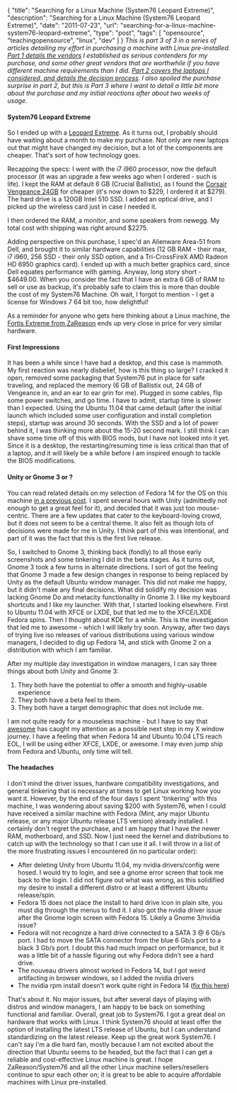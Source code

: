 {
  "title": "Searching for a Linux Machine (System76 Leopard Extreme)",
  "description": "Searching for a Linux Machine (System76 Leopard Extreme)",
  "date": "2011-07-23",
  "url": "searching-for-a-linux-machine-system76-leopard-extreme",
  "type": "post",
  "tags": [
    "opensource",
    "teachingopensource",
    "linux",
    "dev"
  ]
}
_This is part 3 of 3 in a series of articles detailing my effort in purchasing a machine with Linux pre-installed. [Part 1 details the vendors](http://imperialwicket.com/searching-for-a-linux-machine-vendors) I established as serious contenders for my purchase, and some other great vendors that are worthwhile if you have different machine requirements than I did. [Part 2 covers the laptops I considered, and details the decision process](http://imperialwicket.com/searching-for-a-linux-machine-laptops).  I also spoiled the purchase surprise in part 2, but this is Part 3 where I want to detail a little bit more about the purchase and my initial reactions after about two weeks of usage._

#### System76 Leopard Extreme

So I ended up with a [Leopard Extreme](http://www.system76.com/product_info.php?cPath=27&products_id=116).  As it turns out, I probably should have waiting about a month to make my purchase.  Not only are new laptops out that might have changed my decision, but a lot of the components are cheaper.  That's sort of how technology goes.  

Recapping the specs:  I went with the i7 i960 processor, now the default processor (it was an upgrade a few weeks ago when I ordered - such is life).  I kept the RAM at default 6 GB (Crucial Ballistix), as I found the [Corsair Vengeance 24GB](http://www.newegg.com/Product/Product.aspx?Item=N82E16820145350) for cheaper (it's now down to $229, I ordered it at $279).  The hard drive is a 120GB Intel 510 SSD.  I added an optical drive, and I picked up the wireless card just in case I needed it.  

I then ordered the RAM, a monitor, and some speakers from newegg.  My total cost with shipping was right around $2275\.  

Adding perspective on this purchase, I spec'd an Alienware Area-51 from Dell, and brought it to similar hardware capabilities (12 GB RAM - their max, i7 i960, 256 SSD - their only SSD option, and a Tri-CrossFireX AMD Radeon HD 6950 graphics card).  I ended up with a much better graphics card, since Dell equates performance with gaming.  Anyway, long story short - $4649.00\.  When you consider the fact that I have an extra 6 GB of RAM to sell or use as backup, it's probably safe to claim this is more than double the cost of my System76 Machine.  Oh wait, I forgot to mention - I get a license for Windows 7 64 bit too, how delightful!  

As a reminder for anyone who gets here thinking about a Linux machine, the [Fortis Extreme from ZaReason](http://zareason.com/shop/Fortis-Extreme.html) ends up very close in price for very similar hardware.

#### First Impressions

It has been a while since I have had a desktop, and this case is mammoth.  My first reaction was nearly disbelief, how is this thing so large?  I cracked it open, removed some packaging that System76 put in place for safe traveling, and replaced the memory (6 GB of Ballistix out, 24 GB of Vengeance in, and an ear to ear grin for me).  Plugged in some cables, flip some power switches, and go time.  I have to admit, startup time is slower than I expected.  Using the Ubuntu 11.04 that came default (after the initial launch which included some user configuration and install completion steps), startup was around 30 seconds.  With the SSD and a lot of power behind it, I was thinking more about the 15-20 second mark.  I still think I can shave some time off of this with BIOS mods, but I have not looked into it yet.  Since it is a desktop, the restarting/resuming time is less critical than that of a laptop, and it will likely be a while before I am inspired enough to tackle the BIOS modifications.

#### Unity or Gnome 3 or ?

You can read related details on my selection of Fedora 14 for the OS on this machine [in a previous post](http://imperialwicket.com/quick-and-easy-fedora-14-setup-gnome-classic).  I spent several hours with Unity (admittedly not enough to get a great feel for it), and decided that it was just too mouse-centric.  There are a few updates that cater to the keyboard-loving crowd, but it does not seem to be a central theme.  It also felt as though lots of decisions were made for me in Unity.  I think part of this was intentional, and part of it was the fact that this is the first live release.  

So, I switched to Gnome 3, thinking back (fondly) to all those early screenshots and some tinkering I did in the beta stages.  As it turns out, Gnome 3 took a few turns in alternate directions.  I sort of got the feeling that Gnome 3 made a few design changes in response to being replaced by Unity as the default Ubuntu window manager.  This did not make me happy, but it didn't make any final decisions.  What did solidify my decision was lacking Gnome Do and metacity functionality in Gnome 3\.  I like my keyboard shortcuts and I like my launcher.  With that, I started looking elsewhere.  First to Ubuntu 11.04 with XFCE or LXDE, but that led me to the XFCE/LXDE Fedora spins.  Then I thought about KDE for a while.  This is the investigation that led me to awesome - which I will likely try soon.  Anyway, after two days of trying live iso releases of various distributions using various window managers, I decided to dig up Fedora 14, and stick with Gnome 2 on a distribution with which I am familiar.

After my multiple day investigation in window managers, I can say three things about both Unity and Gnome 3:

1.  They both have the potential to offer a smooth and highly-usable experience
2.  They both have a beta feel to them.
3.  They both have a target demographic that does not include me.

I am not quite ready for a mouseless machine - but I have to say that [awesome](http://awesome.naquadah.org/) has caught my attention as a possible next step in my X window journey.  I have a feeling that when Fedora 14 and Ubuntu 10.04 LTS reach EOL, I will be using either XFCE, LXDE, or awesome.  I may even jump ship from Fedora and Ubuntu, only time will tell.

#### The headaches

I don't mind the driver issues, hardware compatibility investigations, and general tinkering that is necessary at times to get Linux working how you want it.  However, by the end of the four days I spent 'tinkering' with this machine, I was wondering about saving $200 with System76, when I could have received a similar machine with Fedora (Mint, any major Ubuntu release, or any major Ubuntu release LTS version) already installed.  I certainly don't regret the purchase, and I am happy that I have the newer RAM, motherboard, and SSD.  Now I just need the kernel and distributions to catch up with the technology so that I can use it all.  I will throw in a list of the more frustrating issues I encountered (in no particular order):

*   After deleting Unity from Ubuntu 11.04, my nvidia drivers/config were hosed.  I would try to login, and see a gnome error screen that took me back to the login.  I did not figure out what was wrong, as this solidified my desire to install a different distro or at least a different Ubuntu release/spin.
*   Fedora 15 does not place the install to hard drive icon in plain site, you must dig through the menus to find it.  I also got the nvidia driver issue after the Gnome login screen with Fedora 15\.  Likely a Gnome 3/nvidia issue?
*   Fedora will not recognize a hard drive connected to a SATA 3 @ 6 Gb/s port.  I had to move the SATA connector from the blue 6 Gb/s port to a black 3 Gb/s port.  I doubt this had much impact on performance, but it was a little bit of a hassle figuring out why Fedora didn't see a hard drive.
*   The nouveau drivers almost worked in Fedora 14, but I got weird artifacting in browser windows, so I added the nvidia drivers
*   The nvidia rpm install doesn't work quite right in Fedora 14 ([fix this here](http://www.if-not-true-then-false.com/2010/fedora-14-nvidia-drivers-install-guide-disable-nouveau-driver/))

That's about it.  No major issues, but after several days of playing with distros and window managers, I am happy to be back on something functional and familiar.  Overall, great job to System76\.  I got a great deal on hardware that works with Linux.  I think System76 should at least offer the option of installing the latest LTS release of Ubuntu, but I can understand standardizing on the latest release.  Keep up the great work System76\.  I can't say I'm a die hard fan, mostly because I am not excited about the direction that Ubuntu seems to be headed, but the fact that I can get a reliable and cost-effective Linux machine is great.  I hope ZaReason/System76 and all the other Linux machine sellers/resellers continue to spur each other on; it is great to be able to acquire affordable machines with Linux pre-installed.  
